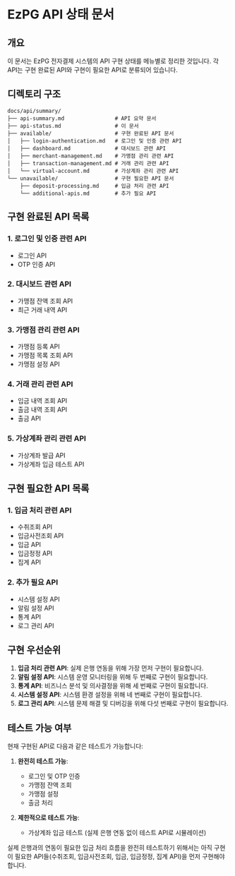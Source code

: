 # EzPG API 상태 문서

## 개요

이 문서는 EzPG 전자결제 시스템의 API 구현 상태를 메뉴별로 정리한 것입니다. 각 API는 구현 완료된 API와 구현이 필요한 API로 분류되어 있습니다.

## 디렉토리 구조

```
docs/api/summary/
├── api-summary.md                # API 요약 문서
├── api-status.md                 # 이 문서
├── available/                    # 구현 완료된 API 문서
│   ├── login-authentication.md   # 로그인 및 인증 관련 API
│   ├── dashboard.md              # 대시보드 관련 API
│   ├── merchant-management.md    # 가맹점 관리 관련 API
│   ├── transaction-management.md # 거래 관리 관련 API
│   └── virtual-account.md        # 가상계좌 관리 관련 API
└── unavailable/                  # 구현 필요한 API 문서
    ├── deposit-processing.md     # 입금 처리 관련 API
    └── additional-apis.md        # 추가 필요 API
```

## 구현 완료된 API 목록

### 1. 로그인 및 인증 관련 API

- 로그인 API
- OTP 인증 API

### 2. 대시보드 관련 API

- 가맹점 잔액 조회 API
- 최근 거래 내역 API

### 3. 가맹점 관리 관련 API

- 가맹점 등록 API
- 가맹점 목록 조회 API
- 가맹점 설정 API

### 4. 거래 관리 관련 API

- 입금 내역 조회 API
- 출금 내역 조회 API
- 출금 API

### 5. 가상계좌 관리 관련 API

- 가상계좌 발급 API
- 가상계좌 입금 테스트 API

## 구현 필요한 API 목록

### 1. 입금 처리 관련 API

- 수취조회 API
- 입금사전조회 API
- 입금 API
- 입금정정 API
- 집계 API

### 2. 추가 필요 API

- 시스템 설정 API
- 알림 설정 API
- 통계 API
- 로그 관리 API

## 구현 우선순위

1. **입금 처리 관련 API**: 실제 은행 연동을 위해 가장 먼저 구현이 필요합니다.
2. **알림 설정 API**: 시스템 운영 모니터링을 위해 두 번째로 구현이 필요합니다.
3. **통계 API**: 비즈니스 분석 및 의사결정을 위해 세 번째로 구현이 필요합니다.
4. **시스템 설정 API**: 시스템 환경 설정을 위해 네 번째로 구현이 필요합니다.
5. **로그 관리 API**: 시스템 문제 해결 및 디버깅을 위해 다섯 번째로 구현이 필요합니다.

## 테스트 가능 여부

현재 구현된 API로 다음과 같은 테스트가 가능합니다:

1. **완전히 테스트 가능**:

   - 로그인 및 OTP 인증
   - 가맹점 잔액 조회
   - 가맹점 설정
   - 출금 처리

2. **제한적으로 테스트 가능**:
   - 가상계좌 입금 테스트 (실제 은행 연동 없이 테스트 API로 시뮬레이션)

실제 은행과의 연동이 필요한 입금 처리 흐름을 완전히 테스트하기 위해서는 아직 구현이 필요한 API들(수취조회, 입금사전조회, 입금, 입금정정, 집계 API)을 먼저 구현해야 합니다.
